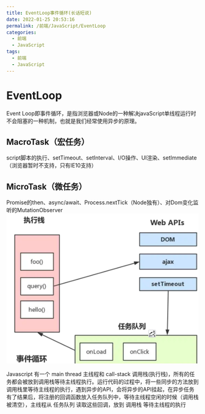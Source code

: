 ```yaml
---
title: EventLoop事件循环(长话短说)
date: 2022-01-25 20:53:16
permalink: /前端/JavaScript/EventLoop
categories:
  - 前端
  - JavaScript
tags:
  - 前端
  - JavaScript
---
```

# EventLoop

Event Loop即事件循环，是指浏览器或Node的一种解决javaScript单线程运行时不会阻塞的一种机制，也就是我们经常使用异步的原理。

## MacroTask（宏任务）

script脚本的执行、setTimeout、setInterval、I/O操作、UI渲染、setImmediate（浏览器暂时不支持，只有IE10支持）

## MicroTask（微任务）

Promise的then、async/await、Process.nextTick（Node独有）、对Dom变化监听的MutationObserver
![images.png](images/eventloop/eventloop01.png)

Javascript 有一个 main thread 主线程和 call-stack 调用栈(执行栈)，所有的任务都会被放到调用栈等待主线程执行。运行代码的过程中，将一些同步的方法放到 调用栈里等待主线程的执行，遇到异步的API，会将异步的API挂起，在异步任务有了结果后，将注册的回调函数放入任务队列中，等待主线程空闲的时候（调用栈被清空），主线程从 任务队列 读取这些回调，放到 调用栈 等待主线程的执行
